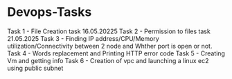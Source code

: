 # Devops-Tasks
Task 1 - File Creation task 16.05.20225
Task 2 - Permission to files task 21.05.2025
Task 3 - Finding IP address/CPU/Memory utilization/Connectivity between 2 node and Whther port is open or not.
Task 4 - Words replacement and Printing HTTP error code
Task 5 - Creating Vm and getting info
Task 6 - Creation of vpc and launching a linux ec2 using public subnet
